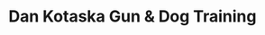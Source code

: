 ---
title: "Dan Kotaska Gun & Dog Training"
url: /thief-river-falls/dan-kotaska-gun-und-dog-training/
shop: Waffen
---